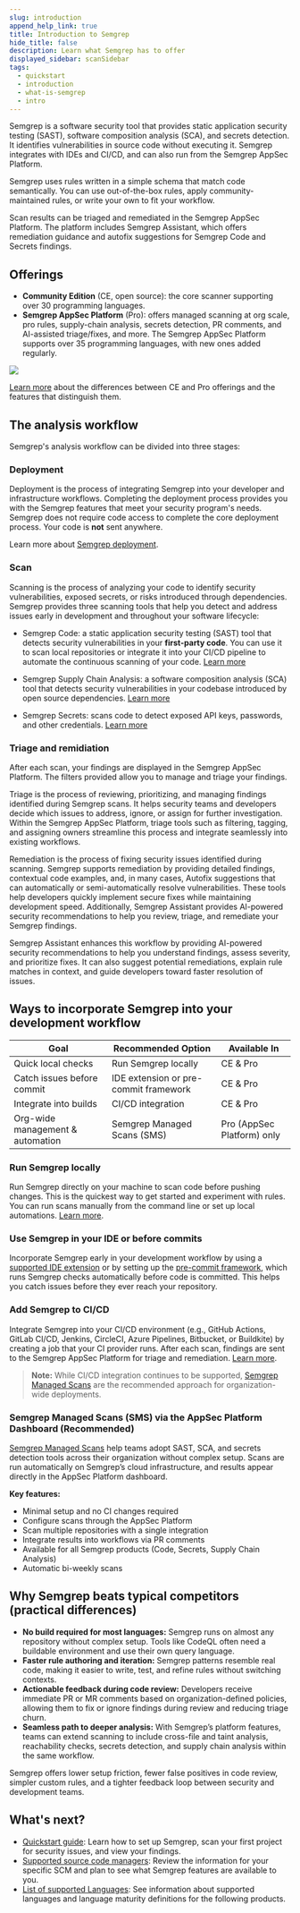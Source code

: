 ```yaml
---
slug: introduction
append_help_link: true
title: Introduction to Semgrep
hide_title: false
description: Learn what Semgrep has to offer
displayed_sidebar: scanSidebar
tags:
  - quickstart
  - introduction
  - what-is-semgrep
  - intro
---
```



Semgrep is a software security tool that provides static application security testing (SAST), software composition analysis (SCA), and secrets detection. It identifies vulnerabilities in source code without executing it. Semgrep integrates with IDEs and CI/CD, and can also run from the Semgrep AppSec Platform.

Semgrep uses rules written in a simple schema that match code semantically. You can use out-of-the-box rules, apply community-maintained rules, or write your own to fit your workflow.

Scan results can be triaged and remediated in the Semgrep AppSec Platform. The platform includes Semgrep Assistant, which offers remediation guidance and autofix suggestions for Semgrep Code and Secrets findings.

## Offerings

* **Community Edition** (CE, open source): the core scanner supporting over 30 programming languages. 
* **Semgrep AppSec Platform** (Pro): offers managed scanning at org scale, pro rules, supply-chain analysis, secrets detection, PR comments, and AI-assisted triage/fixes, and more. The Semgrep AppSec Platform supports over 35 programming languages, with new ones added regularly.

![](/img/appsecplatform-intro.png)

[Learn more](/docs/semgrep-pro-vs-oss) about the differences between CE and Pro offerings and the features that distinguish them.


## The analysis workflow

Semgrep's analysis workflow can be divided into three stages:

### Deployment 
Deployment is the process of integrating Semgrep into your developer and infrastructure workflows. Completing the deployment process provides you with the Semgrep features that meet your security program's needs. Semgrep does not require code access to complete the core deployment process. Your code is **not** sent anywhere.

Learn more about [Semgrep deployment](/docs/deployment/core-deployment).

### Scan

Scanning is the process of analyzing your code to identify security vulnerabilities, exposed secrets, or risks introduced through dependencies. Semgrep provides three scanning tools that help you detect and address issues early in development and throughout your software lifecycle:

* Semgrep Code: a static application security testing (SAST) tool that detects security vulnerabilities in your **first-party code**. You can use it to scan local repositories or integrate it into your CI/CD pipeline to automate the continuous scanning of your code. [Learn more](/docs/semgrep-code/overview)

* Semgrep Supply Chain Analysis: a software composition analysis (SCA) tool that detects security vulnerabilities in your codebase introduced by open source dependencies. [Learn more](/docs/semgrep-supply-chain/overview)

* Semgrep Secrets: scans code to detect exposed API keys, passwords, and other credentials. [Learn more](/docs/semgrep-secrets/conceptual-overview)



### Triage and remidiation

After each scan, your findings are displayed in the Semgrep AppSec Platform. The filters provided allow you to manage and triage your findings.

Triage is the process of reviewing, prioritizing, and managing findings identified during Semgrep scans. It helps security teams and developers decide which issues to address, ignore, or assign for further investigation. Within the Semgrep AppSec Platform, triage tools such as filtering, tagging, and assigning owners streamline this process and integrate seamlessly into existing workflows.

Remediation is the process of fixing security issues identified during scanning. Semgrep supports remediation by providing detailed findings, contextual code examples, and, in many cases, Autofix suggestions that can automatically or semi-automatically resolve vulnerabilities. These tools help developers quickly implement secure fixes while maintaining development speed.
Additionally, Semgrep Assistant provides AI-powered security recommendations to help you review, triage, and remediate your Semgrep findings.

Semgrep Assistant enhances this workflow by providing AI-powered security recommendations to help you understand findings, assess severity, and prioritize fixes. It can also suggest potential remediations, explain rule matches in context, and guide developers toward faster resolution of issues.

## Ways to incorporate Semgrep into your development workflow


| Goal | Recommended Option | Available In |
|------|--------------------|---------------|
| Quick local checks | Run Semgrep locally | CE & Pro |
| Catch issues before commit | IDE extension or pre-commit framework | CE & Pro |
| Integrate into builds | CI/CD integration | CE & Pro |
| Org-wide management & automation | Semgrep Managed Scans (SMS) | Pro (AppSec Platform) only |



### Run Semgrep locally

Run Semgrep directly on your machine to scan code before pushing changes. This is the quickest way to get started and experiment with rules. You can run scans manually from the command line or set up local automations. [Learn more](/docs/getting-started/quickstart).


### Use Semgrep in your IDE or before commits

Incorporate Semgrep early in your development workflow by using a [supported IDE extension](/docs/extensions/overview#official-ide-extensions) or by setting up the [pre-commit framework](/docs/extensions/pre-commit), which runs Semgrep checks automatically before code is committed. This helps you catch issues before they ever reach your repository.



### Add Semgrep to CI/CD

Integrate Semgrep into your CI/CD environment (e.g., GitHub Actions, GitLab CI/CD, Jenkins, CircleCI, Azure Pipelines, Bitbucket, or Buildkite) by creating a job that your CI provider runs. After each scan, findings are sent to the Semgrep AppSec Platform for triage and remediation. [Learn more](/docs/deployment/add-semgrep-to-ci).

> **Note:** While CI/CD integration continues to be supported, [Semgrep Managed Scans](#4-semgrep-managed-scans-via-the-appsec-platform-dashboard-recommended) are the recommended approach for organization-wide deployments.


### Semgrep Managed Scans (SMS) via the AppSec Platform Dashboard (Recommended)

[Semgrep Managed Scans](/docs/deployment/managed-scanning/overview) help teams adopt SAST, SCA, and secrets detection tools across their organization without complex setup. Scans are run automatically on Semgrep’s cloud infrastructure, and results appear directly in the AppSec Platform dashboard.

**Key features:**
- Minimal setup and no CI changes required  
- Configure scans through the AppSec Platform  
- Scan multiple repositories with a single integration  
- Integrate results into workflows via PR comments  
- Available for all Semgrep products (Code, Secrets, Supply Chain Analysis)  
- Automatic bi-weekly scans  



## Why Semgrep beats typical competitors (practical differences)

- **No build required for most languages:** Semgrep runs on almost any repository without complex setup. Tools like CodeQL often need a buildable environment and use their own query language.  
- **Faster rule authoring and iteration:** Semgrep patterns resemble real code, making it easier to write, test, and refine rules without switching contexts.  
- **Actionable feedback during code review:** Developers receive immediate PR or MR comments based on organization-defined policies, allowing them to fix or ignore findings during review and reducing triage churn.  
- **Seamless path to deeper analysis:** With Semgrep’s platform features, teams can extend scanning to include cross-file and taint analysis, reachability checks, secrets detection, and supply chain analysis within the same workflow.  

Semgrep offers lower setup friction, fewer false positives in code review, simpler custom rules, and a tighter feedback loop between security and development teams.


## What's next?

- [Quickstart guide](/docs/getting-started/quickstart): Learn how to set up Semgrep, scan your first project for security issues, and view your findings.
- [Supported source code managers](/docs/getting-started/scm-support): Review the information for your specific SCM and plan to see what Semgrep features are available to you.
- [List of supported Languages](/docs/supported-languages): See information about supported languages and language maturity definitions for the following products.